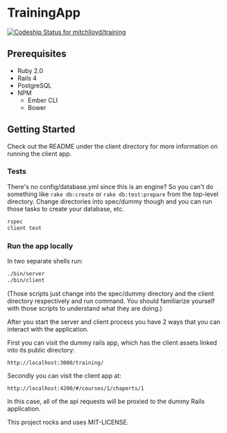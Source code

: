 # TrainingApp

[ ![Codeship Status for mitchlloyd/training](https://www.codeship.io/projects/f1196a40-1aaa-0132-7edc-6605d664157f/status)](https://www.codeship.io/projects/34740)

## Prerequisites

* Ruby 2.0
* Rails 4
* PostgreSQL
* NPM
  * Ember CLI
  * Bower

## Getting Started

Check out the README under the client directory for more information on running the client app.


### Tests

There's no config/database.yml since this is an engine? So you can't do
something like `rake db:create` or `rake db:test:prepare` from the top-level
directory. Change directories into spec/dummy though and you can run those
tasks to create your database, etc.

```sh
rspec
client test
```

### Run the app locally

In two separate shells run:

```sh
./bin/server
./bin/client
```

(Those scripts just change into the spec/dummy directory and the client
directory respectively and run command. You should familiarize yourself with
those scripts to understand what they are doing.)


After you start the server and client process you have 2 ways that you can
interact with the application.

First you can visit the dummy rails app, which has the client assets linked into
its public directory:

    http://localhost:3000/training/

Secondly you can visit the client app at:

    http://localhost:4200/#/courses/1/chaperts/1

In this case, all of the api requests will be proxied to the dummy Rails
application.

This project rocks and uses MIT-LICENSE.
